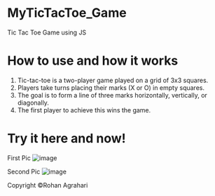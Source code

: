 # MyTicTacToe_Game
Tic Tac Toe Game using JS
# How to use and how it works
1. Tic-tac-toe is a two-player game played on a grid of 3x3 squares. 
2. Players take turns placing their marks (X or O) in empty squares. 
3. The goal is to form a line of three marks horizontally, vertically, or diagonally. 
4. The first player to achieve this wins the game.
# Try it here and now!
First Pic
![image](https://github.com/rohan1072/MyTicTacToe_Game/assets/96892664/9b58c07a-1cba-47bb-ba62-e150a583a61a)

Second Pic
![image](https://github.com/rohan1072/MyTicTacToe_Game/assets/96892664/66d1d2c7-5d73-4970-9490-914ac6690ca6)

Copyright ©Rohan Agrahari
